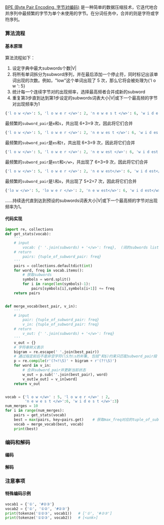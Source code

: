[BPE (Byte Pair Encoding, 字节对编码)](https://www.derczynski.com/papers/archive/BPE_Gage.pdf) 是一种简单的数据压缩技术，它迭代地合并序列中最频繁的字节为单个未使用的字节。在分词任务中，合并的则是字符或字符序列。

### 算法流程
#### 基本原理
算法流程如下：

1. 设定字典中最大subwords个数|V|
1. 将所有单词拆分为subword序列，并在最后添加一个停止符</w>，同时标记出该单词出现的次数。例如，"low"这个单词出现了 5 次，那么它将会被处理为{'l o w </w>': 5}
1. 统计每一个连续字节对的出现频率，选择最高频者合并成新的subword
1. 重复第3步直到达到第1步设定的subwords词表大小|V|或下一个最高频的字节对出现频率为1
```python
{'l o w </w>': 5, 'l o w e r </w>': 2, 'n e w e s t </w>': 6, 'w i d e s t </w>': 3}
```
最频繁的`subword_pair`是`e`和`s`，共出现 6+3=9 次，因此将它们合并
```python
{'l o w </w>': 5, 'l o w e r </w>': 2, 'n e w es t </w>': 6, 'w i d es t </w>': 3}
```
最频繁的`subword_pair`是`es`和`t`，共出现 6+3=9 次，因此将它们合并
```python
{'l o w </w>': 5, 'l o w e r </w>': 2, 'n e w est </w>': 6, 'w i d est </w>': 3}
```
最频繁的`subword_pair`是`est`和`</w>`，共出现了 6+3=9 次，因此将它们合并
```python
{'l o w </w>': 5, 'l o w e r </w>': 2, 'n e w est</w>': 6, 'w i d est</w>': 3}
```
最频繁的`subword_pair`是`l`和`o`，共出现了 5+2=7 次，因此将它们合并
```python
{'lo w </w>': 5, 'lo w e r </w>': 2, 'n e w est</w>': 6, 'w i d est</w>': 3}
```
......持续迭代直到达到预设的subwords词表大小|V|或下一个最高频的字节对出现频率为1。


#### 代码实现
```python
import re, collections
def get_stats(vocab):
    '''
    # input
        vocab: {' '.join(subwords) + '</w>': freq},  (词的subwords list加上词终止符)
    # return
        pairs: {tuple_of_subword_pair: freq}
    '''
    pairs = collections.defaultdict(int)
    for word, freq in vocab.items():
        # 获取subwords
        symbols = word.split()
        for i in range(len(symbols)-1):
            pairs[symbols[i],symbols[i+1]] += freq
    return pairs


def merge_vocab(best_pair, v_in):
    '''
    # input
        pair: {tuple_of_subword_pair: freq}
        v_in: {tuple_of_subword_pair: freq}
    # return
        v_out: {' '.join(subwords) + '</w>': freq}
    '''
    v_out = {}
    # 字符串转义表示
    bigram = re.escape(' '.join(best_pair))
    # 通过指定前后不是非空字符(\S为\s的补集, 包括^和$)约束只匹配subword_pair段
    p = re.compile(r'(?<!\S)' + bigram + r'(?!\S)')     
    for word in v_in:
        # 合并subword_pair并更新当前状态
        w_out = p.sub(''.join(best_pair), word)
        v_out[w_out] = v_in[word]
    return v_out


vocab = {'l o w </w>' : 5, 'l o w e r </w>' : 2,
         'n e w e s t </w>':6, 'w i d e s t </w>':3}
num_merges = 10
for i in range(num_merges):
    pairs = get_stats(vocab)
    best = max(pairs, key=pairs.get)    # 获取max_freq对应的tuple_of_subword_pair
    vocab = merge_vocab(best, vocab)
    print(best)
```

### 编码和解码
#### 编码

#### 解码

### 注意事项
#### 特殊编码示例
```python
vocab1 = {'①', '#②③'}
vocab2 = {'①', '①②', '#②③'}
print(tokenze('①②③', vocab1))   # ['①', '#②③']
print(tokenze('①②③', vocab2))   # [<unk>]
```